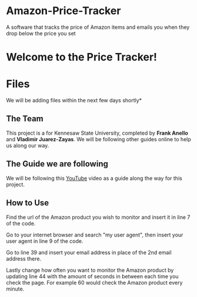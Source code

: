 # Amazon-Price-Tracker
A software that tracks the price of Amazon items and emails you when they drop below the price you set
# Welcome to the Price Tracker!


# Files

We will be adding files within the next few days shortly*

## The Team 

This project is a for Kennesaw State University, completed by **Frank Anello** and **Vladimir Juarez-Zayas**. We will be following other guides online to help us along our way.

## The Guide we are following

We will be following this [YouTube](https://www.youtube.com/watch?v=Bg9r_yLk7VY&t=1s) video as a guide along the way for this project. 

## How to Use

Find the url of the Amazon product you wish to monitor and insert it in line 7 of the code.

Go to your internet browser and search "my user agent", then insert your user agent in line 9 of the code.

Go to line 39 and insert your email address in place of the 2nd email address there.

Lastly change how often you want to monitor the Amazon product by updating line 44 with the amount of seconds in between each time you check the page. For example 60 would check the Amazon product every minute.
